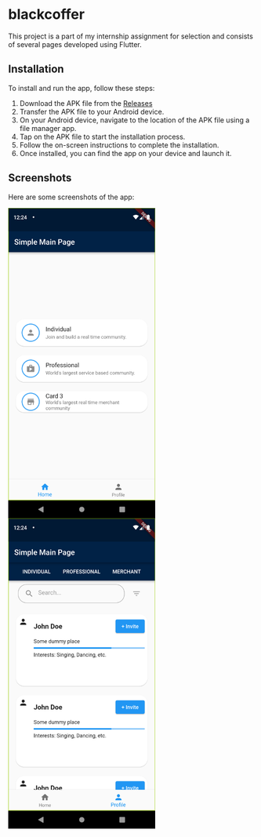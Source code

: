 # blackcoffer


This project is a part of my internship assignment for selection and consists of several pages developed using Flutter.

## Installation

To install and run the app, follow these steps:

1. Download the APK file from the [Releases](https://github.com/navaneethkulal8/blackcofferintern/blob/main/app-release.apk)
2. Transfer the APK file to your Android device.
3. On your Android device, navigate to the location of the APK file using a file manager app.
4. Tap on the APK file to start the installation process.
5. Follow the on-screen instructions to complete the installation.
6. Once installed, you can find the app on your device and launch it.

## Screenshots

Here are some screenshots of the app:

<div style="display: flex; flex-wrap: wrap;">
  <img src="screenshorts/img1.png" alt="Home page" width="300px" style="margin-right: 20px;">
  <img src="screenshorts/img2.png" alt="explore page" width="300px">
</div>

